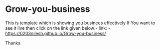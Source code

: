 # Grow-you-business
This is template which is showing you businees effectively 
If You want to see it live then click on the link given below:-
link: - https://0203nilesh.github.io/Grow-you-business/

Thanks
